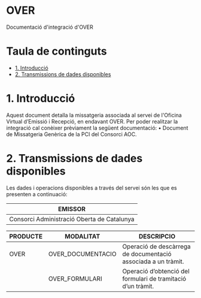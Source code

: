 # OVER
Documentació d'integració d'OVER

# Taula de continguts

- [1. Introducció](#1-introduccio)
- [2. Transmissions de dades disponibles](#2-Transmissions)

# 1. Introducció
Aquest document detalla la missatgeria associada al servei de l'Oficina Virtual d’Emissió i Recepció, en endavant OVER. Per poder realitzar la integració cal conèixer prèviament la següent documentació:
•	Document de Missatgeria Genèrica de la PCI del Consorci AOC.

# 2. Transmissions de dades disponibles
Les dades i operacions disponibles a través del servei són les que es presenten a continuació:

|EMISSOR|
|----|
|Consorci Administració Oberta de Catalunya|

|PRODUCTE | MODALITAT| DESCRIPCIO|
|---- | ----------| ----------|
|OVER | OVER_DOCUMENTACIO| Operació de descàrrega de documentació associada a un tràmit.|
|     | OVER_FORMULARI   | Operació d’obtenció del formulari de tramitació d’un tràmit.|


